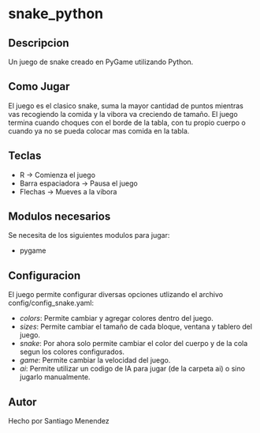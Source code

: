 # snake_python

## **Descripcion**

Un juego de snake creado en PyGame utilizando Python.

## **Como Jugar**

El juego es el clasico snake, suma la mayor cantidad de puntos mientras vas recogiendo la comida y la vibora va creciendo de tamaño.
El juego termina cuando choques con el borde de la tabla, con tu propio cuerpo o cuando ya no se pueda colocar mas comida en la tabla.

## **Teclas**

- R -> Comienza el juego
- Barra espaciadora -> Pausa el juego
- Flechas -> Mueves a la vibora

## **Modulos necesarios**

Se necesita de los siguientes modulos para jugar:

- pygame

## **Configuracion**

El juego permite configurar diversas opciones utlizando el archivo config/config_snake.yaml:

- *colors*: Permite cambiar y agregar colores dentro del juego.
- *sizes*: Permite cambiar el tamaño de cada bloque, ventana y tablero del juego.
- *snake*: Por ahora solo permite cambiar el color del cuerpo y de la cola segun los colores configurados.
- *game*: Permite cambiar la velocidad del juego.
- *ai*: Permite utilizar un codigo de IA para jugar (de la carpeta ai) o sino jugarlo manualmente.

## **Autor**

Hecho por Santiago Menendez

